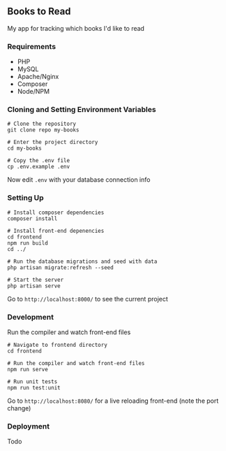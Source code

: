 ## Books to Read
My app for tracking which books I'd like to read

### Requirements
* PHP
* MySQL
* Apache/Nginx
* Composer
* Node/NPM

### Cloning and Setting Environment Variables

```
# Clone the repository
git clone repo my-books

# Enter the project directory
cd my-books

# Copy the .env file
cp .env.example .env
```

Now edit `.env` with your database connection info

### Setting Up

```
# Install composer dependencies
composer install

# Install front-end depenencies
cd frontend
npm run build
cd ../

# Run the database migrations and seed with data
php artisan migrate:refresh --seed

# Start the server
php artisan serve
```

Go to `http://localhost:8000/` to see the current project

### Development

Run the compiler and watch front-end files

```
# Navigate to frontend directory
cd frontend

# Run the compiler and watch front-end files
npm run serve

# Run unit tests
npm run test:unit
```

Go to `http://localhost:8080/` for a live reloading front-end (note the port change)

### Deployment

Todo